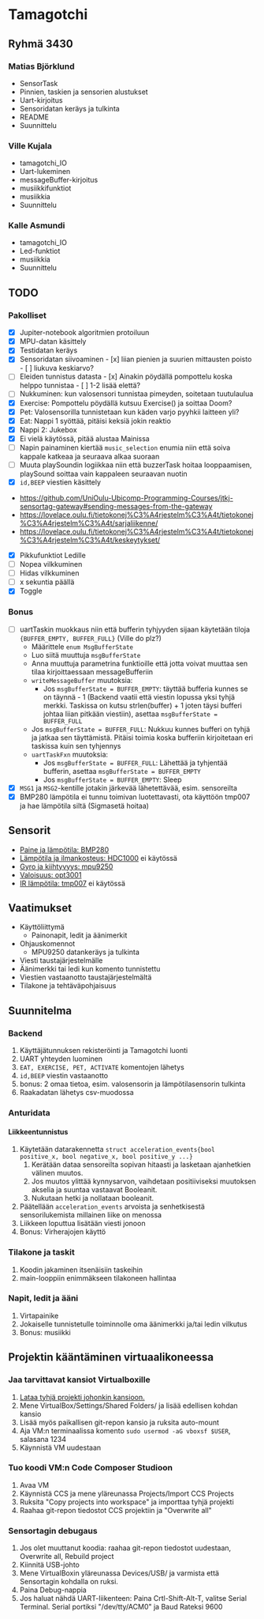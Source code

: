 # Tamagotchi

## **Ryhmä 3430**  

### Matias Björklund

- SensorTask
- Pinnien, taskien ja sensorien alustukset
- Uart-kirjoitus
- Sensoridatan keräys ja tulkinta
- README
- Suunnittelu

### Ville Kujala

- tamagotchi_IO
- Uart-lukeminen
- messageBuffer-kirjoitus
- musiikkifunktiot
- musiikkia
- Suunnittelu

### Kalle Asmundi

- tamagotchi_IO
- Led-funktiot
- musiikkia
- Suunnittelu

## TODO

### Pakolliset

- [x]  Jupiter-notebook algoritmien protoiluun
- [x]  MPU-datan käsittely
  - [x]  Testidatan keräys
  - [x]  Sensoridatan siivoaminen
    - [x] liian pienien ja suurien mittausten poisto
    - [ ] liukuva keskiarvo?
  - [ ]  Eleiden tunnistus datasta
    - [x]  Ainakin pöydällä pompottelu koska helppo tunnistaa
    - [ ]  1-2 lisää elettä?
- [ ]  Nukkuminen: kun valosensori tunnistaa pimeyden, soitetaan tuutulaulua
- [x]  Exercise: Pompottelu pöydällä kutsuu Exercise() ja soittaa Doom?
- [x]  Pet: Valosensorilla tunnistetaan kun käden varjo pyyhkii laitteen yli?
- [x]  Eat: Nappi 1 syöttää, pitäisi keksiä jokin reaktio
- [x]  Nappi 2: Jukebox
  - [x]  Ei vielä käytössä, pitää alustaa Mainissa
  - [ ]  Napin painaminen kiertää `music_selection` enumia niin että soiva kappale katkeaa ja seuraava alkaa suoraan
  - [ ]  Muuta playSoundin logiikkaa niin että buzzerTask hoitaa looppaamisen, playSound soittaa vain kappaleen seuraavan nuotin
- [x]  `id,BEEP` viestien käsittely
  - <https://github.com/UniOulu-Ubicomp-Programming-Courses/jtkj-sensortag-gateway#sending-messages-from-the-gateway>
  - <https://lovelace.oulu.fi/tietokonej%C3%A4rjestelm%C3%A4t/tietokonej%C3%A4rjestelm%C3%A4t/sarjaliikenne/>
  - <https://lovelace.oulu.fi/tietokonej%C3%A4rjestelm%C3%A4t/tietokonej%C3%A4rjestelm%C3%A4t/keskeytykset/>
- [x]  Pikkufunktiot Ledille
  - [ ]  Nopea vilkkuminen
  - [ ]  Hidas vilkkuminen
  - [ ]  x sekuntia päällä
  - [x]  Toggle

### Bonus

- [ ] uartTaskin muokkaus niin että bufferin tyhjyyden sijaan käytetään tiloja `{BUFFER_EMPTY, BUFFER_FULL}` (Ville do plz?)
  - Määrittele `enum MsgBufferState`
  - Luo siitä muuttuja `msgBufferState`
  - Anna muuttuja parametrina funktioille että jotta voivat muuttaa sen tilaa kirjoittaessaan messageBufferiin
  - `writeMessageBuffer` muutoksia:
    - Jos `msgBufferState = BUFFER_EMPTY`: täyttää bufferia kunnes se on täynnä - 1 (Backend vaatii että viestin lopussa yksi tyhjä merkki. Taskissa on kutsu strlen(buffer) + 1 joten täysi bufferi johtaa liian pitkään viestiin), asettaa `msgBufferState = BUFFER_FULL`
  - Jos `msgBufferState = BUFFER_FULL`: Nukkuu kunnes bufferi on tyhjä ja jatkaa sen täyttämistä. Pitäisi toimia koska bufferiin kirjoitetaan eri taskissa kuin sen tyhjennys
  - `uartTaskFxn` muutoksia:
    - Jos `msgBufferState = BUFFER_FULL`: Lähettää ja tyhjentää bufferin, asettaa `msgBufferState = BUFFER_EMPTY`
    - Jos `msgBufferState = BUFFER_EMPTY`: Sleep
- [x]  `MSG1` ja `MSG2`-kentille jotakin järkevää lähetettävää, esim. sensoreilta
- [x] BMP280 lämpötila ei tunnu toimivan luotettavasti, ota käyttöön tmp007 ja hae lämpötila siltä (Sigmasetä hoitaa)

## Sensorit

- [Paine ja lämpötila: BMP280](sensors/bmp280.c)
- [Lämpötila ja ilmankosteus: HDC1000](sensors/hdc1000.c) ei käytössä
- [Gyro ja kiihtyvyys: mpu9250](sensors/mpu9250.c)
- [Valoisuus: opt3001](sensors/opt3001.c)
- [IR lämpötila: tmp007](sensors/tmp007.c) ei käytössä

## Vaatimukset

- Käyttöliittymä
  - Painonapit, ledit ja äänimerkit
- Ohjauskomennot
  - MPU9250 datankeräys ja tulkinta
- Viesti taustajärjestelmälle
- Äänimerkki tai ledi kun komento tunnistettu
- Viestien vastaanotto taustajärjestelmältä
- Tilakone ja tehtäväpohjaisuus

## Suunnitelma

### Backend

1. Käyttäjätunnuksen rekisteröinti ja Tamagotchi luonti
1. UART yhteyden luominen
1. `EAT, EXERCISE, PET, ACTIVATE` komentojen lähetys
1. `id,BEEP` viestin vastaanotto
1. bonus: 2 omaa tietoa, esim. valosensorin ja lämpötilasensorin tulkinta
1. Raakadatan lähetys csv-muodossa

### Anturidata

#### Liikkeentunnistus

1. Käytetään datarakennetta `struct acceleration_events{bool positive_x, bool negative_x, bool positive_y ...}`
    1. Kerätään dataa sensoreilta sopivan hitaasti ja lasketaan ajanhetkien välinen muutos.
    2. Jos muutos ylittää kynnysarvon, vaihdetaan positiiviseksi muutoksen akselia ja suuntaa vastaavat Booleanit.
    3. Nukutaan hetki ja nollataan booleanit.
2. Päätellään `acceleration_events` arvoista ja senhetkisestä sensorilukemista millainen liike on menossa
3. Liikkeen loputtua lisätään viesti jonoon
4. Bonus: Virherajojen käyttö

### Tilakone ja taskit

1. Koodin jakaminen itsenäisiin taskeihin
2. main-looppiin enimmäkseen tilakoneen hallintaa

### Napit, ledit ja ääni

1. Virtapainike
2. Jokaiselle tunnistetulle toiminnolle oma äänimerkki ja/tai ledin vilkutus
3. Bonus: musiikki

## Projektin kääntäminen virtuaalikoneessa

### Jaa tarvittavat kansiot Virtualboxille

1. [Lataa tyhjä projekti johonkin kansioon.](https://github.com/UniOulu-Ubicomp-Programming-Courses/jtkj-sensortag-examples/blob/main/emptyProjects/empty_CC2650STK_TI_2023.zip)
1. Mene VirtualBox/Settings/Shared Folders/ ja lisää edellisen kohdan kansio
1. Lisää myös paikallisen git-repon kansio ja ruksita auto-mount
1. Aja VM:n terminaalissa komento `sudo usermod -aG vboxsf $USER`, salasana 1234
1. Käynnistä VM uudestaan

### Tuo koodi VM:n Code Composer Studioon

1. Avaa VM
1. Käynnistä CCS ja mene yläreunassa Projects/Import CCS Projects
1. Ruksita "Copy projects into workspace" ja importtaa tyhjä projekti
1. Raahaa git-repon tiedostot CCS projektiin ja "Overwrite all"

### Sensortagin debugaus

1. Jos olet muuttanut koodia: raahaa git-repon tiedostot uudestaan, Overwrite all, Rebuild project
2. Kiinnitä USB-johto
3. Mene VirtualBoxin yläreunassa Devices/USB/ ja varmista että Sensortagin kohdalla on ruksi.
4. Paina Debug-nappia
5. Jos haluat nähdä UART-liikenteen: Paina Crtl-Shift-Alt-T, valitse Serial Terminal. Serial portiksi "/dev/tty/ACM0" ja Baud Rateksi 9600
